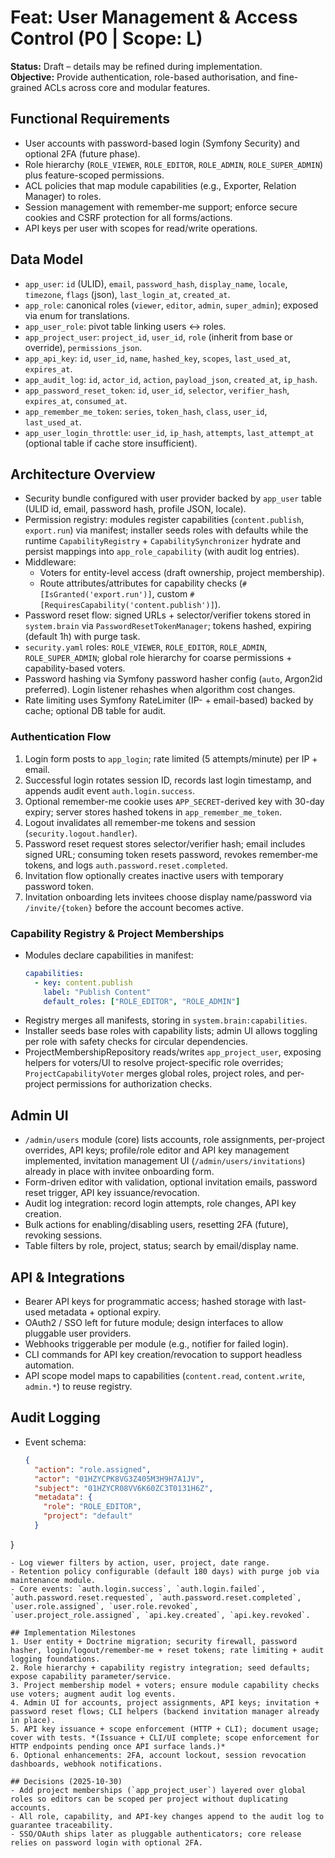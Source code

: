 # Feat: User Management & Access Control (P0 | Scope: L)

**Status:** Draft – details may be refined during implementation.  
**Objective:** Provide authentication, role-based authorisation, and fine-grained ACLs across core and modular features.

## Functional Requirements
- User accounts with password-based login (Symfony Security) and optional 2FA (future phase).
- Role hierarchy (`ROLE_VIEWER`, `ROLE_EDITOR`, `ROLE_ADMIN`, `ROLE_SUPER_ADMIN`) plus feature-scoped permissions.
- ACL policies that map module capabilities (e.g., Exporter, Relation Manager) to roles.
- Session management with remember-me support; enforce secure cookies and CSRF protection for all forms/actions.
- API keys per user with scopes for read/write operations.

## Data Model
- `app_user`: `id` (ULID), `email`, `password_hash`, `display_name`, `locale`, `timezone`, `flags` (json), `last_login_at`, `created_at`.
- `app_role`: canonical roles (`viewer`, `editor`, `admin`, `super_admin`); exposed via enum for translations.
- `app_user_role`: pivot table linking users ↔ roles.
- `app_project_user`: `project_id`, `user_id`, `role` (inherit from base or override), `permissions_json`.
- `app_api_key`: `id`, `user_id`, `name`, `hashed_key`, `scopes`, `last_used_at`, `expires_at`.
- `app_audit_log`: `id`, `actor_id`, `action`, `payload_json`, `created_at`, `ip_hash`.
- `app_password_reset_token`: `id`, `user_id`, `selector`, `verifier_hash`, `expires_at`, `consumed_at`.
- `app_remember_me_token`: `series`, `token_hash`, `class`, `user_id`, `last_used_at`.
- `app_user_login_throttle`: `user_id`, `ip_hash`, `attempts`, `last_attempt_at` (optional table if cache store insufficient).

## Architecture Overview
- Security bundle configured with user provider backed by `app_user` table (ULID id, email, password hash, profile JSON, locale).
- Permission registry: modules register capabilities (`content.publish`, `export.run`) via manifest; installer seeds roles with defaults while the runtime `CapabilityRegistry` + `CapabilitySynchronizer` hydrate and persist mappings into `app_role_capability` (with audit log entries).
- Middleware:
  - Voters for entity-level access (draft ownership, project membership).
  - Route attributes/attributes for capability checks (`#[IsGranted('export.run')]`, custom `#[RequiresCapability('content.publish')]`).
- Password reset flow: signed URLs + selector/verifier tokens stored in `system.brain` via `PasswordResetTokenManager`; tokens hashed, expiring (default 1h) with purge task.
- `security.yaml` roles: `ROLE_VIEWER`, `ROLE_EDITOR`, `ROLE_ADMIN`, `ROLE_SUPER_ADMIN`; global role hierarchy for coarse permissions + capability-based voters.
- Password hashing via Symfony password hasher config (`auto`, Argon2id preferred). Login listener rehashes when algorithm cost changes.
- Rate limiting uses Symfony RateLimiter (IP- + email-based) backed by cache; optional DB table for audit.

### Authentication Flow
1. Login form posts to `app_login`; rate limited (5 attempts/minute) per IP + email.
2. Successful login rotates session ID, records last login timestamp, and appends audit event `auth.login.success`.
3. Optional remember-me cookie uses `APP_SECRET`-derived key with 30-day expiry; server stores hashed tokens in `app_remember_me_token`.
4. Logout invalidates all remember-me tokens and session (`security.logout.handler`).
5. Password reset request stores selector/verifier hash; email includes signed URL; consuming token resets password, revokes remember-me tokens, and logs `auth.password.reset.completed`.
6. Invitation flow optionally creates inactive users with temporary password token.
7. Invitation onboarding lets invitees choose display name/password via `/invite/{token}` before the account becomes active.

### Capability Registry & Project Memberships
- Modules declare capabilities in manifest:
  ```yaml
  capabilities:
    - key: content.publish
      label: "Publish Content"
      default_roles: ["ROLE_EDITOR", "ROLE_ADMIN"]
  ```
- Registry merges all manifests, storing in `system.brain:capabilities`.
- Installer seeds base roles with capability lists; admin UI allows toggling per role with safety checks for circular dependencies.
- ProjectMembershipRepository reads/writes `app_project_user`, exposing helpers for voters/UI to resolve project-specific role overrides; `ProjectCapabilityVoter` merges global roles, project roles, and per-project permissions for authorization checks.

## Admin UI
- `/admin/users` module (core) lists accounts, role assignments, per-project overrides, API keys; profile/role editor and API key management implemented, invitation management UI (`/admin/users/invitations`) already in place with invitee onboarding form.
- Form-driven editor with validation, optional invitation emails, password reset trigger, API key issuance/revocation.
- Audit log integration: record login attempts, role changes, API key creation.
- Bulk actions for enabling/disabling users, resetting 2FA (future), revoking sessions.
- Table filters by role, project, status; search by email/display name.

## API & Integrations
- Bearer API keys for programmatic access; hashed storage with last-used metadata + optional expiry.
- OAuth2 / SSO left for future module; design interfaces to allow pluggable user providers.
- Webhooks triggerable per module (e.g., notifier for failed login).
- CLI commands for API key creation/revocation to support headless automation.
- API scope model maps to capabilities (`content.read`, `content.write`, `admin.*`) to reuse registry.

## Audit Logging
- Event schema:
  ```json
  {
    "action": "role.assigned",
    "actor": "01HZYCPK8VG3Z405M3H9H7A1JV",
    "subject": "01HZYCR08VV6K60ZC3T0131H6Z",
    "metadata": {
      "role": "ROLE_EDITOR",
      "project": "default"
    }
}
```
- Log viewer filters by action, user, project, date range.
- Retention policy configurable (default 180 days) with purge job via maintenance module.
- Core events: `auth.login.success`, `auth.login.failed`, `auth.password.reset.requested`, `auth.password.reset.completed`, `user.role.assigned`, `user.role.revoked`, `user.project_role.assigned`, `api.key.created`, `api.key.revoked`.

## Implementation Milestones
1. User entity + Doctrine migration; security firewall, password hasher, login/logout/remember-me + reset tokens; rate limiting + audit logging foundations.
2. Role hierarchy + capability registry integration; seed defaults; expose capability parameter/service.
3. Project membership model + voters; ensure module capability checks use voters; augment audit log events.
4. Admin UI for accounts, project assignments, API keys; invitation + password reset flows; CLI helpers (backend invitation manager already in place).
5. API key issuance + scope enforcement (HTTP + CLI); document usage; cover with tests. *(Issuance + CLI/UI complete; scope enforcement for HTTP endpoints pending once API surface lands.)*
6. Optional enhancements: 2FA, account lockout, session revocation dashboards, webhook notifications.

## Decisions (2025-10-30)
- Add project memberships (`app_project_user`) layered over global roles so editors can be scoped per project without duplicating accounts.
- All role, capability, and API-key changes append to the audit log to guarantee traceability.
- SSO/OAuth ships later as pluggable authenticators; core release relies on password login with optional 2FA.
